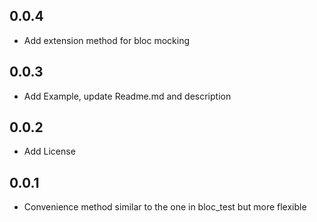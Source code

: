 ## 0.0.4

* Add extension method for bloc mocking

## 0.0.3

* Add Example, update Readme.md and description

## 0.0.2

* Add License

## 0.0.1

* Convenience method similar to the one in bloc_test but more flexible
